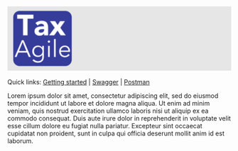 ![Tax Agile Logo](docs/Tax-Agile-Wide.png)

Quick links: [Getting started](docs/getting-started.md) | [Swagger](docs/swagger/index.html)  |  [Postman](docs/postman.md) 

Lorem ipsum dolor sit amet, consectetur adipiscing elit, sed do eiusmod tempor incididunt ut labore et dolore magna aliqua. Ut enim ad minim veniam, quis nostrud exercitation ullamco laboris nisi ut aliquip ex ea commodo consequat. Duis aute irure dolor in reprehenderit in voluptate velit esse cillum dolore eu fugiat nulla pariatur. Excepteur sint occaecat cupidatat non proident, sunt in culpa qui officia deserunt mollit anim id est laborum.

